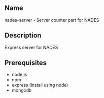 Name
----

nades-server - Server counter part for NADES

Description
-----------

Express server for NADES

Prerequisites
-------------

* node.js
* npm
* express (install using node)
* mongodb